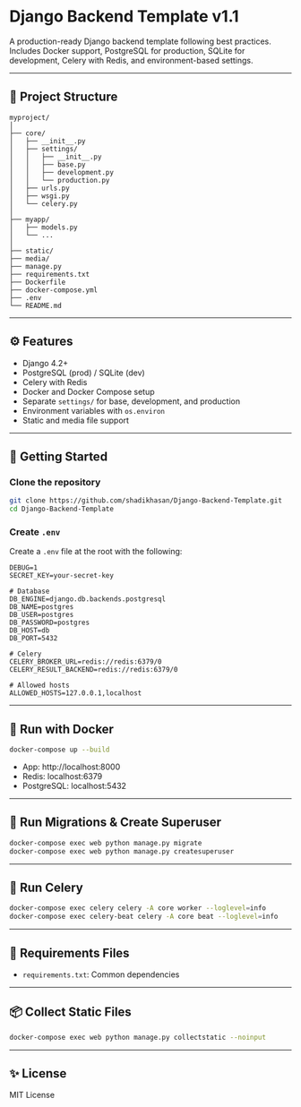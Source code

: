 # Django Backend Template v1.1

A production-ready Django backend template following best practices. Includes Docker support, PostgreSQL for production, SQLite for development, Celery with Redis, and environment-based settings.

---

## 📁 Project Structure

```
myproject/
│
├── core/
│   ├── __init__.py
│   ├── settings/
│   │   ├── __init__.py
│   │   ├── base.py
│   │   ├── development.py
│   │   └── production.py
│   ├── urls.py
│   ├── wsgi.py
│   └── celery.py
│
├── myapp/
│   ├── models.py
│   └── ...
│
├── static/
├── media/
├── manage.py
├── requirements.txt
├── Dockerfile
├── docker-compose.yml
├── .env
└── README.md
```

---

## ⚙️ Features

- Django 4.2+
- PostgreSQL (prod) / SQLite (dev)
- Celery with Redis
- Docker and Docker Compose setup
- Separate `settings/` for base, development, and production
- Environment variables with `os.environ`
- Static and media file support

---

## 🚀 Getting Started

### Clone the repository

```bash
git clone https://github.com/shadikhasan/Django-Backend-Template.git
cd Django-Backend-Template
```

### Create `.env`

Create a `.env` file at the root with the following:

```
DEBUG=1
SECRET_KEY=your-secret-key

# Database
DB_ENGINE=django.db.backends.postgresql
DB_NAME=postgres
DB_USER=postgres
DB_PASSWORD=postgres
DB_HOST=db
DB_PORT=5432

# Celery
CELERY_BROKER_URL=redis://redis:6379/0
CELERY_RESULT_BACKEND=redis://redis:6379/0

# Allowed hosts
ALLOWED_HOSTS=127.0.0.1,localhost
```

---

## 🐳 Run with Docker

```bash
docker-compose up --build
```

- App: http://localhost:8000
- Redis: localhost:6379
- PostgreSQL: localhost:5432

---

## 🧪 Run Migrations & Create Superuser

```bash
docker-compose exec web python manage.py migrate
docker-compose exec web python manage.py createsuperuser
```

---

## 🏃 Run Celery

```bash
docker-compose exec celery celery -A core worker --loglevel=info
docker-compose exec celery-beat celery -A core beat --loglevel=info
```

---

## 📂 Requirements Files

- `requirements.txt`: Common dependencies

---

## 📦 Collect Static Files

```bash
docker-compose exec web python manage.py collectstatic --noinput
```

---

## ✨ License

MIT License
